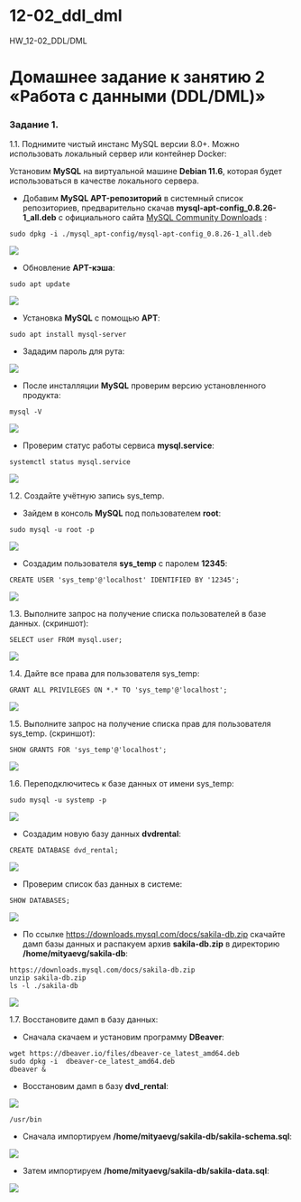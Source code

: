 # 12-02_ddl_dml
HW_12-02_DDL/DML

# Домашнее задание к занятию 2 «Работа с данными (DDL/DML)»

### Задание 1.
1.1. Поднимите чистый инстанс MySQL версии 8.0+. Можно использовать локальный сервер или контейнер Docker:

Установим **MySQL** на виртуальной машине **Debian 11.6**, которая будет использоваться в качестве локального
сервера.

- Добавим **MySQL APT-репозиторий** в системный список репозиториев, предварительно скачав **mysql-apt-config_0.8.26-1_all.deb**
  с официального сайта [MySQL Community Downloads](https://dev.mysql.com/downloads/file/?id=521319) :
```
sudo dpkg -i ./mysql_apt-config/mysql-apt-config_0.8.26-1_all.deb
```
<kbd>![](img/mysql_apt_config_installation.png)</kbd>  

- Обновление **APT-кэша**:
```
sudo apt update
```
<kbd>![](img/mysql_apt_repos_update.png)</kbd>
- Установка **MySQL** с помощью **APT**:
```
sudo apt install mysql-server
```
- Зададим пароль для рута:
  
<kbd>![](img/mysql_server_installation_root_password.png)</kbd>

- После инсталляции **MySQL** проверим версию установленного продукта:
```
mysql -V
```
<kbd>![](img/mysql_version.png)</kbd>

- Проверим статус работы сервиса **mysql.service**:
```
systemctl status mysql.service
```
<kbd>![](img/mysql_service_status.png)</kbd>

1.2. Создайте учётную запись sys_temp.
- Зайдем в консоль **MySQL** под пользователем **root**:
```
sudo mysql -u root -p
```
<kbd>![](img/mysql_console_root.png)</kbd>

- Создадим пользователя **sys_temp** c паролем **12345**:
```
CREATE USER 'sys_temp'@'localhost' IDENTIFIED BY '12345';
```
<kbd>![](img/create_user_sys_temp.png)</kbd>

1.3. Выполните запрос на получение списка пользователей в базе данных. (скриншот):
```
SELECT user FROM mysql.user;
```
<kbd>![](img/select_user.png)</kbd>

1.4. Дайте все права для пользователя sys_temp:
```
GRANT ALL PRIVILEGES ON *.* TO 'sys_temp'@'localhost';
```
<kbd>![](img/sys_temp_grant_all_privileges.png)</kbd>

1.5. Выполните запрос на получение списка прав для пользователя sys_temp. (скриншот):
```
SHOW GRANTS FOR 'sys_temp'@'localhost';
```
<kbd>![](img/show_grants_sys_temp.png)</kbd>

1.6. Переподключитесь к базе данных от имени sys_temp:
```
sudo mysql -u systemp -p
```
<kbd>![](img/sys_temp_db_log_in.png)</kbd>

- Создадим новую базу данных **dvdrental**:
```
CREATE DATABASE dvd_rental;
```
<kbd>![](img/create_db_dvd_rental.png)</kbd>

- Проверим список баз данных в системе:
```
SHOW DATABASES;
```
<kbd>![](img/show_databases_dvd_rental.png)</kbd>

- По ссылке https://downloads.mysql.com/docs/sakila-db.zip скачайте дамп базы данных и распакуем архив
  **sakila-db.zip** в директорию **/home/mityaevg/sakila-db**:
```
https://downloads.mysql.com/docs/sakila-db.zip
unzip sakila-db.zip
ls -l ./sakila-db
```
<kbd>![](img/ls-l_sakila-db.png)</kbd>

1.7. Восстановите дамп в базу данных:

- Сначала скачаем и установим программу **DBeaver**:
```
wget https://dbeaver.io/files/dbeaver-ce_latest_amd64.deb
sudo dpkg -i  dbeaver-ce_latest_amd64.deb
dbeaver &
```
- Восстановим дамп в базу **dvd_rental**:

<kbd>![](img/dbeaver_restore_database.png)</kbd>
```
/usr/bin
```

- Сначала импортируем **/home/mityaevg/sakila-db/sakila-schema.sql**:

<kbd>![](img/restore_sakila-schema_sql.png)</kbd>

- Затем импортируем **/home/mityaevg/sakila-db/sakila-data.sql**:

<kbd>![](img/restore_sakila-data_sql.png)</kbd>

